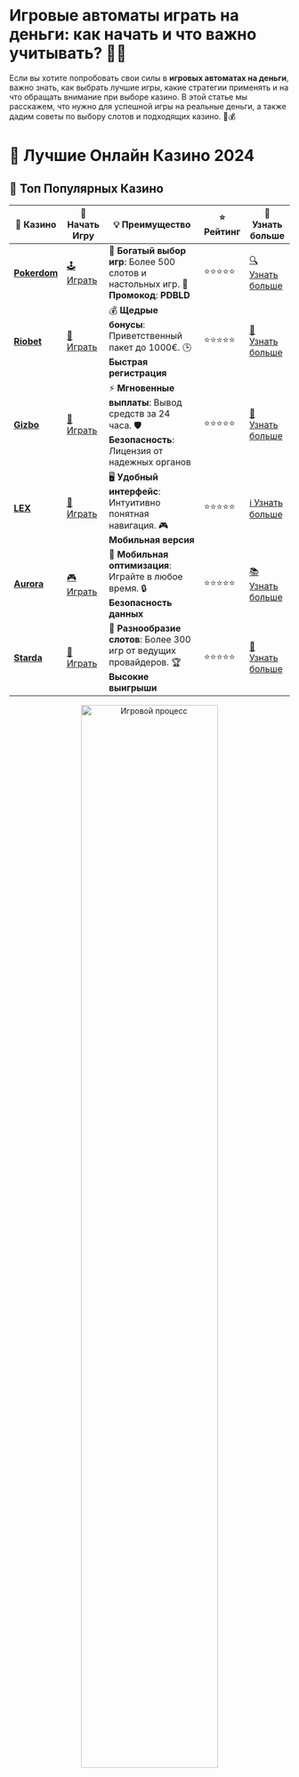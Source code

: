 # **Игровые автоматы играть на деньги: как начать и что важно учитывать? 🎰💸**

Если вы хотите попробовать свои силы в **игровых автоматах на деньги**, важно знать, как выбрать лучшие игры, какие стратегии применять и на что обращать внимание при выборе казино. В этой статье мы расскажем, что нужно для успешной игры на реальные деньги, а также дадим советы по выбору слотов и подходящих казино. 🚀💰

# 🎰 Лучшие Онлайн Казино 2024

## 🌟 Топ Популярных Казино

| 🎲 **Казино** | 🔗 **Начать Игру** | 💡 **Преимущество** | ⭐ **Рейтинг** | 🔗 **Узнать больше** |
|--------------|---------------------|---------------------|----------------|----------------------|
| [**Pokerdom**](https://brandplay.link/4k77v2yx) | [🕹️ Играть](https://brandplay.link/4k77v2yx) | 🎉 **Богатый выбор игр**: Более 500 слотов и настольных игр. 🎁 **Промокод**: **PDBLD** | ⭐⭐⭐⭐⭐ | [🔍 Узнать больше](https://brandplay.link/4k77v2yx) |
| [**Riobet**](https://brandplay.link/7xBLTPyj) | [🎰 Играть](https://brandplay.link/7xBLTPyj) | 💰 **Щедрые бонусы**: Приветственный пакет до 1000€. 🕒 **Быстрая регистрация** | ⭐⭐⭐⭐⭐ | [📖 Узнать больше](https://brandplay.link/7xBLTPyj) |
| [**Gizbo**](https://brandplay.link/bprXw4YV) | [🎲 Играть](https://brandplay.link/bprXw4YV) | ⚡ **Мгновенные выплаты**: Вывод средств за 24 часа. 🛡️ **Безопасность**: Лицензия от надежных органов | ⭐⭐⭐⭐⭐ | [📝 Узнать больше](https://brandplay.link/bprXw4YV) |
| [**LEX**](https://brandplay.link/zW4hdDFV) | [🤑 Играть](https://brandplay.link/zW4hdDFV) | 🖥️ **Удобный интерфейс**: Интуитивно понятная навигация. 🎮 **Мобильная версия** | ⭐⭐⭐⭐⭐ | [ℹ️ Узнать больше](https://brandplay.link/zW4hdDFV) |
| [**Aurora**](https://10trafic-stat2.com/click/668546556bcc6313411604bd/6766/13032/subaccount) | [🎮 Играть](https://10trafic-stat2.com/click/668546556bcc6313411604bd/6766/13032/subaccount) | 📱 **Мобильная оптимизация**: Играйте в любое время. 🔒 **Безопасность данных** | ⭐⭐⭐⭐⭐ | [📚 Узнать больше](https://10trafic-stat2.com/click/668546556bcc6313411604bd/6766/13032/subaccount) |
| [**Starda**](https://brandplay.link/fB7xwRFL) | [🎯 Играть](https://brandplay.link/fB7xwRFL) | 🎰 **Разнообразие слотов**: Более 300 игр от ведущих провайдеров. 🏆 **Высокие выигрыши** | ⭐⭐⭐⭐⭐ | [🔎 Узнать больше](https://brandplay.link/fB7xwRFL) |

<div align="center">
    <img src="https://i.pinimg.com/originals/87/9e/b9/879eb9354dd0699582408b68f2e253b2.gif" alt="Игровой процесс" width="70%">
</div>

## 💎 Лучшие Бонусы и Акции

| 🎲 **Казино** | 🔗 **Начать Игру** | 💡 **Преимущество** | ⭐ **Рейтинг** | 🔗 **Узнать больше** |
|--------------|---------------------|---------------------|----------------|----------------------|
| [**Kometa**](https://brandplay.link/8ZymQJV8) | [🎰 Играть](https://brandplay.link/8ZymQJV8) | 🎁 **Эксклюзивные бонусы**: Регулярные акции и промо. 🔄 **Программы лояльности** | ⭐⭐⭐⭐☆ | [🔍 Узнать больше](https://brandplay.link/8ZymQJV8) |
| [**R7**](https://brandplay.link/bMd3Yjsw) | [🕹️ Играть](https://brandplay.link/bMd3Yjsw) | 🕒 **Круглосуточная поддержка**: Всегда на связи. 💸 **Высокие лимиты** | ⭐⭐⭐⭐☆ | [📖 Узнать больше](https://brandplay.link/bMd3Yjsw) |
| [**7K**](https://brandplay.link/BvQyFShp) | [🎲 Играть](https://brandplay.link/BvQyFShp) | 🌟 **Эксклюзивные бонусы**: Только для VIP игроков. 🎉 **Сезонные акции** | ⭐⭐⭐⭐☆ | [📝 Узнать больше](https://brandplay.link/BvQyFShp) |
| [**Kent**](https://brandplay.link/Fv2WP3js) | [🤑 Играть](https://brandplay.link/Fv2WP3js) | 📈 **Высокий RTP**: Более 98%. 💼 **Профессиональная поддержка** | ⭐⭐⭐⭐☆ | [ℹ️ Узнать больше](https://brandplay.link/Fv2WP3js) |
| [**1Xslots**](https://brandplay.link/hSB1khtr) | [🎮 Играть](https://brandplay.link/hSB1khtr) | 🎉 **Множество акций**: Еженедельные бонусы и турниры. 🛡️ **Безопасность** | ⭐⭐⭐⭐☆ | [📚 Узнать больше](https://brandplay.link/hSB1khtr) |
| [**Gama**](https://brandplay.link/j6NMKsDz) | [🎯 Играть](https://brandplay.link/j6NMKsDz) | 🔍 **Интуитивный интерфейс**: Легкость использования. 🏅 **Престижные турниры** | ⭐⭐⭐⭐☆ | [🔎 Узнать больше](https://brandplay.link/j6NMKsDz) |

<div align="center">
    <img src="https://i.pinimg.com/originals/87/9e/b9/879eb9354dd0699582408b68f2e253b2.gif" alt="Игровой процесс" width="70%">
</div>

## 🚀 Быстрые Выигрыши и Поддержка

| 🎲 **Казино** | 🔗 **Начать Игру** | 💡 **Преимущество** | ⭐ **Рейтинг** | 🔗 **Узнать больше** |
|--------------|---------------------|---------------------|----------------|----------------------|
| [**Onion**](https://brandplay.link/zBGRVpQ9) | [🎰 Играть](https://brandplay.link/zBGRVpQ9) | 🤑 **Низкие ставки**: Идеально для начинающих. 🔄 **Быстрые выводы** | ⭐⭐⭐⭐☆ | [🔍 Узнать больше](https://brandplay.link/zBGRVpQ9) |
| [**Чемпион**](https://temon-gter.cfd/go/lRq?p80412p304504pcc44t17455) | [🕹️ Играть](https://temon-gter.cfd/go/lRq?p80412p304504pcc44t17455) | 🏅 **Лояльная программа**: Награды за активность. 🎁 **Ежемесячные бонусы** | ⭐⭐⭐⭐☆ | [📖 Узнать больше](https://temon-gter.cfd/go/lRq?p80412p304504pcc44t17455) |
| [**Vavada**](https://vavadapartner.pro/?promo=ea5c9275-6854-4505-94fc-95ab18221945-linkb2) | [🎲 Играть](https://vavadapartner.pro/?promo=ea5c9275-6854-4505-94fc-95ab18221945-linkb2) | 🚀 **Быстрая регистрация**: Начните играть мгновенно. 🔐 **Безопасные транзакции** | ⭐⭐⭐⭐☆ | [📝 Узнать больше](https://vavadapartner.pro/?promo=ea5c9275-6854-4505-94fc-95ab18221945-linkb2) |
| [**Friends**](https://gofriends.kim/linkb2) | [🤑 Играть](https://gofriends.kim/linkb2) | 🤝 **Социальные игры**: Играйте с друзьями. 🌐 **Мультиплатформенность** | ⭐⭐⭐⭐☆ | [ℹ️ Узнать больше](https://gofriends.kim/linkb2) |
| [**1WIN**](https://brandplay.link/smXVpBbG) | [🎮 Играть](https://brandplay.link/smXVpBbG) | 🏆 **Спортивные ставки**: Широкий выбор видов спорта. 💵 **Высокие коэффициенты** | ⭐⭐⭐⭐☆ | [📚 Узнать больше](https://brandplay.link/smXVpBbG) |
| [**Drip**](https://drp-ircp01.com/c07e6a3db) | [🎯 Играть](https://drp-ircp01.com/c07e6a3db) | 🌐 **Инновационные игры**: Новейшие игровые технологии. 🛡️ **Высокая безопасность** | ⭐⭐⭐⭐☆ | [🔎 Узнать больше](https://drp-ircp01.com/c07e6a3db) |
| [**JoyCasino**](https://rpc30.call2me.pro/?/ru/registration?apkpop=0&partner=p24970p3291217pc98f) | [🎰 Играть](https://rpc30.call2me.pro/?/ru/registration?apkpop=0&partner=p24970p3291217pc98f) | 🎁 **Приятные бонусы**: Ежедневные акции и подарки. 🕹️ **Разнообразие игр** | ⭐⭐⭐⭐☆ | [🔍 Узнать больше](https://rpc30.call2me.pro/?/ru/registration?apkpop=0&partner=p24970p3291217pc98f) |

<div align="center">
    <img src="https://i.pinimg.com/originals/87/9e/b9/879eb9354dd0699582408b68f2e253b2.gif" alt="Игровой процесс" width="70%">
</div>
---

✨ **Выбирайте лучшее казино для себя и наслаждайтесь игрой! Удачи!** ✨
![Игровые автоматы на деньги](https://i.pinimg.com/originals/a9/29/6e/a9296ea1cf6a7c20a985e593451f0323.png)

## Почему стоит играть в **игровые автоматы на деньги**? 🎮

Игровые автоматы на деньги — это захватывающий способ получить реальные выигрыши. Они предлагают увлекательный геймплей, разнообразие тем и бонусов, а также шанс на крупные выплаты. Игра на деньги в онлайн-казино становится всё более популярной благодаря удобству и безопасности.

### Преимущества игры в **игровые автоматы на деньги** 💸

1. **Возможность выигрыша реальных денег** 🏅  
   Самое очевидное преимущество игры на деньги — это шанс выиграть реальные деньги. Игровые автоматы с высокими выплатами могут принести крупные суммы, особенно если речь идет о прогрессивных джекпотах.

2. **Разнообразие слотов и бонусных функций** 🎉  
   В **игровых автоматах на деньги** вы найдете множество тематик и бонусных функций, таких как бесплатные спины, множители и бонусные раунды, которые делают игру более увлекательной и выгодной.

3. **Удобство игры онлайн** 💻  
   Вы можете играть в **игровые автоматы на деньги** в любое время и в любом месте, не выходя из дома. Множество онлайн-казино предлагают мобильные версии, что позволяет наслаждаться игрой на ходу.

4. **Честные и прозрачные выплаты** 🔒  
   Лицензионные игровые автоматы гарантируют честные результаты благодаря генератору случайных чисел (RNG), который делает игру случайной и непредсказуемой.

## Как выбрать **игровые автоматы на деньги**? 🧐

### 1. **Выбирайте автоматы с высоким RTP** 📊

RTP (Return to Player) — это показатель, который отражает процент от ставок, который возвращается игрокам в виде выигрышей. Чем выше RTP, тем больше шансов на выигрыш. Например, автоматы с RTP 96% или выше считаются хорошим выбором для игры на деньги.

### 2. **Обратите внимание на волатильность слота** 🔄

Волатильность определяет частоту и размер выплат в слоте. Игры с низкой волатильностью дают частые, но маленькие выигрыши, в то время как слоты с высокой волатильностью могут приносить редкие, но крупные выигрыши. Выбирайте слот в зависимости от вашего стиля игры и размера ставок.

### 3. **Проверенные провайдеры игр** 🎮

Играть на деньги стоит в игровых автоматах от известных и проверенных провайдеров, таких как **NetEnt**, **Microgaming**, **Pragmatic Play** и других. Эти разработчики создают качественные игры с высоким RTP и честными выплатами.

### 4. **Лицензия казино** 🏅

Перед тем как начать игру, убедитесь, что казино, в котором вы играете, имеет лицензию. Лицензированные казино, такие как **MGA**, **UKGC**, или **Curacao**, гарантируют безопасность ваших данных и честность игр.

## Как начать играть в **игровые автоматы на деньги**? 🎯

### 1. **Выбор казино** 🏠

Для того чтобы начать играть в **игровые автоматы на деньги**, первым шагом будет выбор надежного онлайн-казино. Обратите внимание на наличие лицензии, выбор игр и методы оплаты.

### 2. **Регистрация и пополнение счета** 💳

После выбора казино нужно зарегистрироваться и пополнить счет. Большинство онлайн-казино предлагают удобные способы пополнения через банковские карты, электронные кошельки и криптовалюты.

### 3. **Выбор слота и ставка** 🎰

После пополнения счета выберите слот, который вам нравится, и установите ставку. Важно выбирать ставки, соответствующие вашему бюджету. Начинайте с небольших ставок, чтобы ознакомиться с игрой, а затем увеличивайте их по мере опыта.

### 4. **Акции и бонусы** 🎁

Не забывайте о бонусах и акциях! Многие онлайн-казино предлагают бонусы на депозит, бесплатные спины или кэшбек, которые могут значительно увеличить ваш банкролл. Воспользуйтесь ими, чтобы повысить шансы на успех.

## Советы по игре в **игровые автоматы на деньги** 🎯

### 1. **Устанавливайте лимиты на депозит и ставки** 💡

Чтобы избежать потерь, устанавливайте лимиты на депозит и ставки. Это поможет контролировать свои расходы и избежать больших потерь.

### 2. **Играйте ответственно** 🧠

Азартные игры должны быть развлечением, а не способом заработать деньги. Играйте ответственно и не рискуйте большими суммами, если не уверены в своем успехе.

### 3. **Используйте бонусы и фриспины** 🎁

Бонусы и фриспины дают вам дополнительные шансы на выигрыш. Используйте их с умом, чтобы максимизировать свой банкролл.

### 4. **Не гонитесь за проигрышами** 🛑

Если вы столкнулись с серией неудач, не пытайтесь отыграться за счет больших ставок. Сделайте паузу и продолжайте играть, когда будете готовы.

## Преимущества игры в **игровые автоматы на деньги** 💰

### 1. **Большие выигрыши** 🏅

Самое главное преимущество игры на деньги — это шанс выиграть крупные суммы, особенно если вы играете в прогрессивные слоты с джекпотами.

### 2. **Множество бонусных функций** 🎉

Современные **игровые автоматы на деньги** предлагают разнообразные бонусные раунды, фриспины и множители, которые делают игру более захватывающей и прибыльной.

### 3. **Невероятные тематические слоты** 🎨

Игровые автоматы на деньги предлагают богатое разнообразие тем, от приключенческих до исторических, с качественной графикой и анимацией.

### 4. **Мобильная доступность** 📱

Многие онлайн-казино и игровые автоматы доступны на мобильных устройствах, что позволяет играть в любой момент, независимо от того, где вы находитесь.

## Заключение: почему стоит играть в **игровые автоматы на деньги**? 🎰💸

**Игровые автоматы на деньги** — это отличный способ испытать удачу и получить реальные выигрыши. Высокое качество игр, бонусные функции и безопасность делают эту игру привлекательной для многих игроков. Выбирайте проверенные казино, следуйте нашим советам и наслаждайтесь игрой с шансом на большой выигрыш! 🎯🍀
